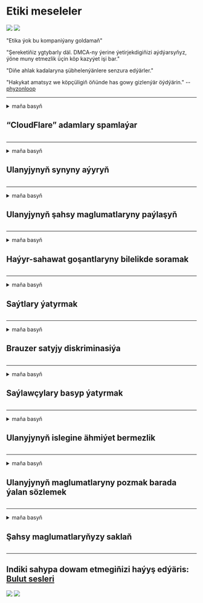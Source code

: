# Etiki meseleler

![](https://codeberg.org/crimeflare/cloudflare-tor/media/branch/master/image/itsreallythatbad.jpg)
![](https://codeberg.org/crimeflare/cloudflare-tor/media/branch/master/image/telegram/c81238387627b4bfd3dcd60f56d41626.jpg)

"Etika ýok bu kompaniýany goldamaň"

"Şereketiňiz ygtybarly däl. DMCA-ny ýerine ýetirjekdigiňizi aýdýarsyňyz, ýöne muny etmezlik üçin köp kazyýet işi bar."

"Diňe ahlak kadalaryna şübhelenýänlere senzura edýärler."

"Hakykat amatsyz we köpçüligiň öňünde has gowy gizlenýär öýdýärin."  -- [phyzonloop](https://twitter.com/phyzonloop)


---


<details>
<summary>maňa basyň

## “CloudFlare” adamlary spamlaýar
</summary>


“Cloudflare” “Cloudflare” däl ulanyjylara spam hatlaryny iberýär.

- Diňe saýlan abonentlere e-poçta iberiň
- Ulanyjy "bes et" diýende, e-poçta ibermegi bes ediň

Bu ýönekeý. Emma “Cloudflare” gyzyklanmaýar.
“Cloudflare” öz hyzmatyny ulanmak ähli spamerleri ýa-da hüjümçileri duruzyp biljekdigini aýtdy.
“Cloudflare” -ni işjeňleşdirmän nädip “Cloudflare” -ni duruzyp bileris?


| 🖼 | 🖼 |
| --- | --- |
| ![](https://codeberg.org/crimeflare/cloudflare-tor/media/branch/master/image/cfspam01.jpg) | ![](https://codeberg.org/crimeflare/cloudflare-tor/media/branch/master/image/cfspam03.jpg) |
| ![](https://codeberg.org/crimeflare/cloudflare-tor/media/branch/master/image/cfspam02.jpg) | ![](https://codeberg.org/crimeflare/cloudflare-tor/media/branch/master/image/cfspambrittany.jpg)<br>![](https://codeberg.org/crimeflare/cloudflare-tor/media/branch/master/image/cfspamtwtr.jpg) |

</details>

---

<details>
<summary>maňa basyň

## Ulanyjynyň synyny aýyryň
</summary>


“Cloudflare” senzura negatiw synlar.
“Cloudflare” -e garşy teksti Twitterde ýerleşdirseňiz, “Cloudflare” -iň işgärinden “, ok, bu däl” habary bilen jogap alyp bilersiňiz.
Islendik syn sahypasynda negatiw syn goýsaňyz, senzura etmäge synanyşarlar.


| 🖼 | 🖼 |
| --- | --- |
| ![](https://codeberg.org/crimeflare/cloudflare-tor/media/branch/master/image/cfcenrev_01.jpg)<br>![](https://codeberg.org/crimeflare/cloudflare-tor/media/branch/master/image/cfcenrev_02.jpg) | ![](https://codeberg.org/crimeflare/cloudflare-tor/media/branch/master/image/cfcenrev_03.jpg) |

</details>

---

<details>
<summary>maňa basyň

## Ulanyjynyň şahsy maglumatlaryny paýlaşyň
</summary>


“Cloudflare” -de uly yzarlama meselesi bar.
“Cloudflare” ýerleşdirilen saýtlardan zeýrenýänleriň şahsy maglumatlaryny paýlaşýar.
Käwagt hakyky şahsyýetiňizi bermegiňizi soraýarlar.
Azar bermek, hüjüm etmek, aldamak ýa-da öldürmek islemeýän bolsaňyz, “Cloudflared” web sahypalaryndan daşda durmagyňyz has gowudyr.


| 🖼 | 🖼 |
| --- | --- |
| ![](https://codeberg.org/crimeflare/cloudflare-tor/media/branch/master/image/cfdox_what.jpg) | ![](https://codeberg.org/crimeflare/cloudflare-tor/media/branch/master/image/cfdox_swat.jpg) |
| ![](https://codeberg.org/crimeflare/cloudflare-tor/media/branch/master/image/cfdox_kill.jpg) | ![](https://codeberg.org/crimeflare/cloudflare-tor/media/branch/master/image/cfdox_threat.jpg) |
| ![](https://codeberg.org/crimeflare/cloudflare-tor/media/branch/master/image/cfdox_dox.jpg) | ![](https://codeberg.org/crimeflare/cloudflare-tor/media/branch/master/image/cfdox_ex1.jpg)<br>![](https://codeberg.org/crimeflare/cloudflare-tor/media/branch/master/image/cfdox_ex2.jpg) |

</details>

---

<details>
<summary>maňa basyň

## Haýyr-sahawat goşantlaryny bilelikde soramak
</summary>


“CloudFlare” haýyr-sahawat goşantlaryny soraýar.
Amerikan korporasiýasynyň oňat sebäpleri bolan telekeçilik däl guramalar bilen birlikde haýyr-sahawat soramagy gaty gorkunçdyr.
Adamlary petiklemek ýa-da başga adamlaryň wagtyny ýitirmek isleseňiz, “Cloudflare” -iň işgärleri üçin käbir pizzalary sargyt edip bilersiňiz.


![](https://codeberg.org/crimeflare/cloudflare-tor/media/branch/master/image/cfdonate.jpg)

</details>

---

<details>
<summary>maňa basyň

## Saýtlary ýatyrmak
</summary>


Sahypaňyz birden ýykylsa näme ederdiňiz?
“Cloudflare” ulanyjynyň konfigurasiýasyny pozýar ýa-da hiç hili duýduryş bermezden hyzmaty duruzýar.
Has gowy üpjün ediji tapmagyňyzy maslahat berýäris.

![](https://codeberg.org/crimeflare/cloudflare-tor/media/branch/master/image/cftmnt.jpg)

</details>

---

<details>
<summary>maňa basyň

## Brauzer satyjy diskriminasiýa
</summary>


“CloudFlare”, “Tor” -da brauzer däl ulanyjylara duşmançylykly çemeleşmek bilen, “Firefox” -y ulanýanlara artykmaçlyk berýär.
Mugt däl javascript-i ýerine ýetirmekden ýüz öwürýän tor ulanyjylary hem duşmançylykly çemeleşýärler.
Bu elýeterlilik deňsizligi, tor bitaraplygyndan hyýanatçylykly peýdalanmak we ygtyýarlykdan hyýanatçylykly peýdalanmak.

![](https://codeberg.org/crimeflare/cloudflare-tor/media/branch/master/image/browdifftbcx.gif)

- Çepden: Tor brauzeri, sagda: Chrome. Birmeňzeş IP adresi.

![](https://codeberg.org/crimeflare/cloudflare-tor/media/branch/master/image/browserdiff.jpg)

- Çepden: Tor brauzeri Javascript ýapyk, Cookie açyk
- Sagda: Chrome Javascript açyk, gutapjyk ýapyk

![](https://codeberg.org/crimeflare/cloudflare-tor/media/branch/master/image/cfsiryoublocked.jpg)

- Tor (Clearnet IP) bolmasa QuteBrowser (kiçi brauzer)

| ***Brauzer*** | ***Bejergi*** |
| --- | --- |
| Tor Browser (Javascript açyk) | girmäge rugsat berilýär |
| Firefox (Javascript açyk) | giriş peseldi |
| Chromium (Javascript açyk) | giriş peseldi |
| Chromium or Firefox (Javascript ýapyk) | Giriş gadaganlandy |
| Chromium or Firefox (Gutapjyk ýapyk) | Giriş gadaganlandy |
| QuteBrowser | Giriş gadaganlandy |
| lynx | Giriş gadaganlandy |
| w3m | Giriş gadaganlandy |
| wget | Giriş gadaganlandy |


Ansat kynçylygy çözmek üçin näme üçin Audio düwmesini ulanmaly däl?

Hawa, ses düwmesi bar, ýöne Toruň üstünde hemişe işlemeýär.
Bu habary basanyňyzda alarsyňyz:

```
Soňrak synanyşyň
Kompýuteriňiz ýa-da toruňyz awtomatiki talaplary iberip biler.
Ulanyjylarymyzy goramak üçin häzir haýyşyňyzy işläp bilmeris.
Has giňişleýin maglumat üçin kömek sahypamyza giriň
```

</details>

---

<details>
<summary>maňa basyň

## Saýlawçylary basyp ýatyrmak
</summary>


ABŞ-nyň ştatlarynda saýlawçylar ahyrky netijede ýaşaýan ýerindäki döwlet sekretarynyň web sahypasy arkaly ses bermek üçin hasaba alynýarlar.
Respublikanlaryň gözegçiligindäki döwlet sekretary edaralary, “Cloudflare” arkaly döwlet sekretarynyň web sahypasyna proksi bermek arkaly saýlawçylary basyp ýatyrmak bilen meşgullanýar.
“Cloudflare” -iň Tor ulanyjylaryna duşmançylykly çemeleşmegi, MITM-iň merkezleşdirilen global gözegçilik nokady hökmünde pozisiýasy we zyýanly roly, geljekki saýlawçylary hasaba alynmak islemeýär.
Hususan-da liberallar şahsy durmuşyň eldegrilmesizligini kabul edýärler.
Saýlawçylary hasaba alyş blankalary, saýlawçynyň syýasy nukdaýnazary, şahsy fiziki salgysy, sosial üpjünçilik belgisi we doglan senesi barada möhüm maglumatlary ýygnaýar.
Ştatlaryň köpüsi bu maglumatlaryň diňe bir bölegini köpçülige elýeterli edýär, ýöne “Cloudflare” kimdir biri ses bermek üçin hasaba alnanda şol maglumatlaryň hemmesini görýär.

Kagyzlaryň hasaba alynmagy “Cloudflare” -den geçmeýär, sebäbi maglumatlary girizmek üçin döwlet sekretarynyň işgärleri “Cloudflare” web sahypasyny ulanar.

| 🖼 | 🖼 |
| --- | --- |
| ![](https://codeberg.org/crimeflare/cloudflare-tor/media/branch/master/image/cfvotm_01.jpg) | ![](https://codeberg.org/crimeflare/cloudflare-tor/media/branch/master/image/cfvotm_02.jpg) |

- Change.org ses ýygnamak we çäre görmek üçin meşhur web sahypasydyr.
“hemme ýerdäki adamlar kampaniýalara başlaýarlar, goldawçylary ýygnaýarlar we çözgüt tapmak üçin karar berýänler bilen işleşýärler.”
Gynansagam, “Cloudflare” -niň agressiw süzgüji sebäpli köp adam Change.org-a asla seredip bilmeýär.
Olara haýyşnama gol çekmek gadagan edilýär, şeýlelik bilen olary demokratik prosesden çykarýarlar.
“OpenPetition” ýaly bulutly däl platformany ulanmak meseläni çözmäge kömek edýär.

| 🖼 | 🖼 |
| --- | --- |
| ![](https://codeberg.org/crimeflare/cloudflare-tor/media/branch/master/image/changeorgasn.jpg) | ![](https://codeberg.org/crimeflare/cloudflare-tor/media/branch/master/image/changeorgtor.jpg) |

- “Cloudflare” -niň “Afiny taslamasy” döwlet we ýerli saýlaw web sahypalaryna mugt kärhana derejesinde gorag hödürleýär.
"Saýlawçylary saýlaw maglumatlaryna we saýlawçylary bellige alyp bilerler" diýdiler, ýöne bu ýalan, sebäbi köp adam sahypa asla seredip bilmeýär.

</details>

---

<details>
<summary>maňa basyň

## Ulanyjynyň islegine ähmiýet bermezlik
</summary>


Bir zady ret etseňiz, bu hakda e-poçta almajakdygyňyza garaşýarsyňyz.
“Cloudflare” ulanyjynyň islegini äsgermezlik edýär we müşderiniň razylygy bolmazdan üçünji tarap korporasiýalary bilen maglumatlary paýlaşýar.
Mugt meýilnamasyny ulanýan bolsaňyz, käwagt abuna ýazylmagyny haýyş edip size e-poçta iberýärler.

![](https://codeberg.org/crimeflare/cloudflare-tor/media/branch/master/image/cfviopl_tp.jpg)

</details>

---

<details>
<summary>maňa basyň

## Ulanyjynyň maglumatlaryny pozmak barada ýalan sözlemek
</summary>


Öňki “cloudflare” müşderisiniň blogyna görä, “Cloudflare” hasaplary pozmak barada ýalan sözleýär.
Häzirki wagtda hasaby ýapanyňyzdan ýa-da aýyranyňyzdan soň köp kompaniýalar maglumatlaryňyzy saklaýarlar.
Gowy kompaniýalaryň köpüsi bu barada gizlinlik ýörelgelerinde ýatlaýarlar.
Bulut? No.ok.

```
2019-08-05 CloudFlare hasabymy aýyrjakdyklaryny tassyklady.
2019-10-02 CloudFlare-den "men müşderi bolanym üçin" e-poçta aldym
```

“Cloudflare” “aýyrmak” sözi hakda bilmeýärdi.
Eger hakykatdanam aýyrylan bolsa, näme üçin bu öňki müşderi e-poçta aldy?
Şeýle hem, “Cloudflare” -niň gizlinlik ýörelgesinde bu barada agzalmaýandygyny aýtdy.

```
Täze gizlinlik syýasaty, bir ýyllap maglumatlary saklamak barada hiç zat aýtmaýar.
```

![](https://codeberg.org/crimeflare/cloudflare-tor/media/branch/master/image/cfviopl_notdel.jpg)

Gizlinlik syýasaty LIE bolsa, “Cloudflare” nädip ynanyp bilersiňiz?

</details>

---

<details>
<summary>maňa basyň

## Şahsy maglumatlaryňyzy saklaň
</summary>


“Cloudflare” hasabyny pozmak gaty kyn.

```
"Hasap" kategoriýasyny ulanyp, goldaw biletini iberiň,
we habar bölüminde hasabyň öçürilmegini haýyş ediň.
Öçürilmegini talap etmezden ozal hasabyňyzda domen ýa-da kredit kartoçkalary bolmaly däldir.
```

Bu tassyklama e-poçta alarsyňyz.

![](https://codeberg.org/crimeflare/cloudflare-tor/media/branch/master/image/cf_deleteandkeep.jpg)

"Öçürmek haýyşyňyzy gaýtadan işläp başladyk" ýöne "Şahsy maglumatlaryňyzy saklamagy dowam etdireris".

Muňa "ynanyp" bilersiňizmi?

</details>

---

## Indiki sahypa dowam etmegiňizi haýyş edýäris:   [Bulut sesleri](../PEOPLE.md)

![](https://codeberg.org/crimeflare/cloudflare-tor/media/branch/master/image/freemoldybread.jpg)
![](https://codeberg.org/crimeflare/cloudflare-tor/media/branch/master/image/cfisnotanoption.jpg)

